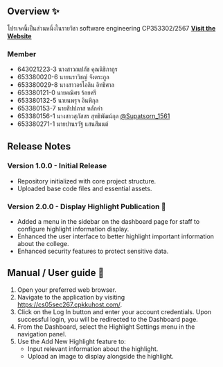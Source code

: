 <!-- [![Review Assignment Due Date](https://classroom.github.com/assets/deadline-readme-button-22041afd0340ce965d47ae6ef1cefeee28c7c493a6346c4f15d667ab976d596c.svg)](https://classroom.github.com/a/Bwpk2ByU) -->
<!-- [![Open in Visual Studio Code](https://classroom.github.com/assets/open-in-vscode-2e0aaae1b6195c2367325f4f02e2d04e9abb55f0b24a779b69b11b9e10269abc.svg)](https://classroom.github.com/online_ide?assignment_repo_id=17427673&assignment_repo_type=AssignmentRepo) -->

<!-- # Research Documents Management System  -->

## Overview ✨
โปรเจคนี้เป็นส่วนหนึ่งในรายวิชา software engineering CP353302/2567
**[Visit the Website](https://cs05sec267.cpkkuhost.com/)**

### Member
- 643021223-3    นางสาวณปภัช คุณนิธิภากูร
- 653380020-6    นายนราวิชญ์ จังตระกูล 
- 653380029-8    นางสาวอรไอลิน อิทธิศาล
- 653380121-0    นายคณิศร ร้อยศรี  
- 653380132-5    นายนพรุจ อินพิกุล 
- 653380153-7    นายสิปปภาส หลักคำ 
- 653380156-1    นางสาวสุภัสสร สุทธิพัฒน์กุล [@Supatsorn_1561](https://github.com/kku-computer-science/git-group-repository-group-5-sec-2/tree/Supatsorn_1561)
- 653380271-1    นายปานรวัฐ แสนสีมนต์ 

## Release Notes 

### Version 1.0.0 - Initial Release
- Repository initialized with core project structure.
- Uploaded base code files and essential assets.
<!-- - Configured the initial schema for the research project database. -->

<!-- - Implemented core functionality for managing research documents.
- Added user authentication and authorization.
- Created user interface for document upload and management.
- Integrated search functionality for documents.
- Provided support for multiple document formats.
- Implemented basic error handling and logging. -->



### Version 2.0.0 - Display Highlight Publication 🚩
- Added a menu in the sidebar on the dashboard page for staff to configure highlight information display.
- Enhanced the user interface to better highlight important information about the college.
- Enhanced security features to protect sensitive data.


## Manual / User guide   📖
<!-- ### Accessing the Application -->
1. Open your preferred web browser.
2. Navigate to the application by visiting https://cs05sec267.cpkkuhost.com/.
3. Click on the Log In button and enter your account credentials. Upon successful login, you will be redirected to the Dashboard page.
4. From the Dashboard, select the Highlight Settings menu in the navigation panel.
5. Use the Add New Highlight feature to:
    - Input relevant information about the highlight.
    - Upload an image to display alongside the highlight. 
